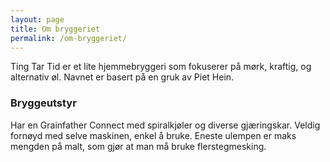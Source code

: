 ```yaml
---
layout: page
title: Om bryggeriet
permalink: /om-bryggeriet/
---
```


Ting Tar Tid er et lite hjemmebryggeri som fokuserer på mørk, kraftig, og alternativ øl. Navnet er basert på en gruk av Piet Hein.

### Bryggeutstyr

Har en Grainfather Connect med spiralkjøler og diverse gjæringskar. Veldig fornøyd med selve maskinen, enkel å bruke. Eneste ulempen er maks mengden på malt, som gjør at man må bruke flerstegmesking.
